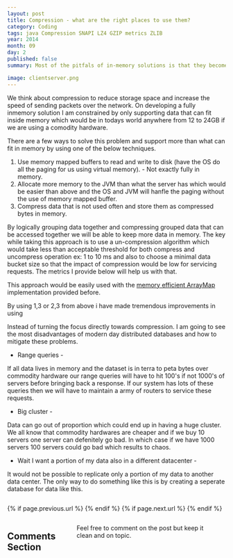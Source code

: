 ```yaml
---
layout: post
title: Compression - what are the right places to use them?
category: Coding
tags: java Compression SNAPI LZ4 GZIP metrics ZLIB 
year: 2014
month: 09
day: 2
published: false
summary: Most of the pitfals of in-memory solutions is that they become expensive very fast as we try to store evrything in memory and keep 4 copies for redundency. Also modern applications dont behave properly while we try to use a huge heap size. All of the above would need to make a system elastically scalable and in the end unusable. 

image: clientserver.png
---
```


We think about compression to reduce storage space and increase the speed of sending packets over the network. On developing a fully inmemory solution I am constrained by only supporting data that can fit inside memory which would be in todays world anywhere from 12 to 24GB if we are using a comodity hardware. 

There are a few ways to solve this problem and support more than what can fit in memory by using one of the below techniques.

1. Use memory mapped buffers to read and write to disk (have the OS do all the paging for us using virtual memory). - Not exactly fully in memory.
2. Allocate more memory to the JVM than what the server has which would be easier than above and the OS and JVM will hanfle the paging without the use of memory mapped buffer.
3. Compress data that is not used often and store them as compressed bytes in memory. 

By logically grouping data together and compressing grouped data that can be accessed together we will be able to keep more data in memory. The key while taking this approach is to use a un-compression algorithm which would take less than acceptable threshold for both compress and uncompress operation ex: 1 to 10 ms and also to choose a minimal data bucket size so that the impact of compression would be low for servicing requests. The metrics I provide below will help us with that. 

This approach would be easily used with the [memory efficient ArrayMap](http://https://github.com/vallur/banyan/tree/master/serialization/src/com/banyan/data/map) implementation provided before. 



By using 1,3 or 2,3 from above i have made tremendous improvements in using 

Instead of turning the focus directly towards compression. I am going to see the most disadvantages of modern day distributed databases and how to mitigate these problems.

* Range queries -
 
If all data lives in memory and the dataset is in terra to peta bytes over commodity hardware our range queries will have to hit 100's if not 1000's of servers before bringing back a response. If our system has lots of these queries then we will have to maintain a army of routers to service these requests.

* Big cluster -

Data can go out of proportion which could end up in having a huge cluster. We all know that commodity hardwares are cheaper and if we buy 10 servers one server can defenitely go bad. In which case if we have 1000 servers 100 servers could go bad which results to chaos.

* Wait I want a portion of my data also in a different datacenter - 

It would not be possible to replicate only a portion of my data to another data center. The only way to do something like this is by creating a seperate database for data like this.

<div class="row">	
	<div class="span9 column">
			<p class="pull-right">{% if page.previous.url %} <a href="{{page.previous.url}}" title="Previous Post: {{page.previous.title}}"><i class="icon-chevron-left"></i></a> 	{% endif %}   {% if page.next.url %} 	<a href="{{page.next.url}}" title="Next Post: {{page.next.title}}"><i class="icon-chevron-right"></i></a> 	{% endif %} </p>  
	</div>
</div>

<div class="row">	
    <div class="span9 columns">    
		<h2>Comments Section</h2>
	    <p>Feel free to comment on the post but keep it clean and on topic.</p>	
		<div id="fb-root"></div>
<script>(function(d, s, id) {
  var js, fjs = d.getElementsByTagName(s)[0];
  if (d.getElementById(id)) return;
  js = d.createElement(s); js.id = id;
  js.src = "//connect.facebook.net/en_US/sdk.js#xfbml=1&version=v2.0";
  fjs.parentNode.insertBefore(js, fjs);
}(document, 'script', 'facebook-jssdk'));</script>
<div class="fb-comments" data-href="http://vallur.github.io{{ page.url }}" data-numposts="5" data-width="700" data-colorscheme="light"></div>
</div>

<!-- Twitter -->
<script>!function(d,s,id){var js,fjs=d.getElementsByTagName(s)[0];if(!d.getElementById(id)){js=d.createElement(s);js.id=id;js.src="//platform.twitter.com/widgets.js";fjs.parentNode.insertBefore(js,fjs);}}(document,"script","twitter-wjs");</script>

<!-- Google + -->
<script type="text/javascript">
  (function() {
    var po = document.createElement('script'); po.type = 'text/javascript'; po.async = true;
    po.src = 'https://apis.google.com/js/plusone.js';
    var s = document.getElementsByTagName('script')[0]; s.parentNode.insertBefore(po, s);
  })();
</script>
